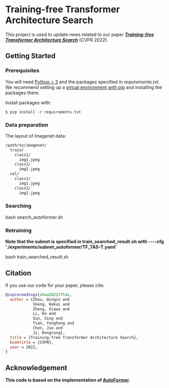 # Training-free Transformer Architecture Search

This project is used to update news related to our paper [***Training-free Transformer Architecture Search***](https://arxiv.org/pdf/2203.12217.pdf) (CVPR 2022).

## Getting Started

### Prerequisites

You will need [Python > 3](https://www.python.org/downloads) and the packages specified in _requirements.txt_.
We recommend setting up a [virtual environment with pip](https://packaging.python.org/guides/installing-using-pip-and-virtual-environments/)
and installing the packages there.

Install packages with:

```
$ pip install -r requirements.txt
```

### Data preparation
The layout of Imagenet data:
```bash
/path/to/imagenet/
  train/
    class1/
      img1.jpeg
    class2/
      img2.jpeg
  val/
    class1/
      img1.jpeg
    class2/
      img2.jpeg
``` 

### Searching

bash search_autoformer.sh

### Retraining

**Note that the subnet is specified in train_searched_result.sh with ----cfg './experiments/subnet_autoformer/TF_TAS-T.yaml'**

bash train_searched_result.sh

## Citation

If you use our code for your paper, please cite:
```bibtex
@inproceedings{zhou2022tftas,
  author = {Zhou, Qinqin and 
            Sheng, Kekai and 
            Zheng, Xiawu and
            Li, Ke and 
            Sun, Xing and 
            Tian, Yonghong and 
            Chen, Jie and
            Ji, Rongrong},
  title = {Training-free Transformer Architecture Search},
  booktitle = {CVPR},
  year = 2022,
}
```

## Acknowledgement 

 **This code is based on the implementation of  [AutoFormer](https://github.com/microsoft/Cream/tree/main/AutoFormer).**
